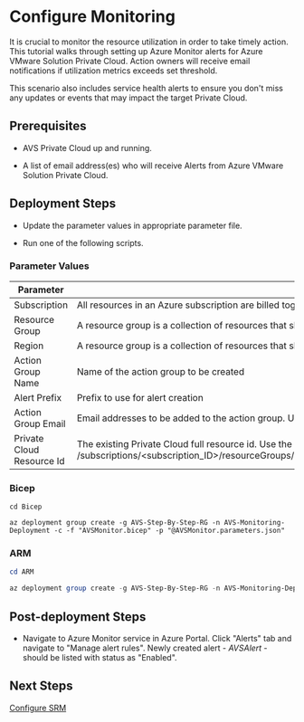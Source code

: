 # Configure Monitoring

It is crucial to monitor the resource utilization in order to take timely action. This tutorial walks through setting up Azure Monitor alerts for Azure VMware Solution Private Cloud. Action owners will receive email notifications if utilization metrics exceeds set threshold.

This scenario also includes service health alerts to ensure you don't miss any updates or events that may impact the target Private Cloud.

## Prerequisites

* AVS Private Cloud up and running.

* A list of email address(es) who will receive Alerts from Azure VMware Solution Private Cloud.

## Deployment Steps

* Update the parameter values in appropriate parameter file.
   
* Run one of the following scripts.

### Parameter Values

| Parameter | Description |
--- | --- |
| Subscription | All resources in an Azure subscription are billed together. |
| Resource Group | A resource group is a collection of resources that share the same lifecycle, permissions, and policies.|
| Region | A resource group is a collection of resources that share the same lifecycle, permissions, and policies. |
| Action Group Name | Name of the action group to be created |
| Alert Prefix | Prefix to use for alert creation |
| Action Group Email | Email addresses to be added to the action group. Use the format ["name1@domain.com","name2@domain.com"]. |
| Private Cloud Resource Id | The existing Private Cloud full resource id. Use the format /subscriptions/<subscription_ID>/resourceGroups/<ResourceGroup_Name>/providers/Microsoft.AVS/privateClouds/<AVS_PrivateCloud_Name>. |

### Bicep

```azurecli-interactive
cd Bicep

az deployment group create -g AVS-Step-By-Step-RG -n AVS-Monitoring-Deployment -c -f "AVSMonitor.bicep" -p "@AVSMonitor.parameters.json"
```

### ARM

```powershell
cd ARM

az deployment group create -g AVS-Step-By-Step-RG -n AVS-Monitoring-Deployment -c -f "AVSMonitor.deploy.json" -p "@AVSMonitor.parameters.json"
```

## Post-deployment Steps

* Navigate to Azure Monitor service in Azure Portal. Click "Alerts" tab and navigate to "Manage alert rules". Newly created alert - *AVSAlert* - should be listed with status as "Enabled".

## Next Steps

[Configure SRM](../../Addons/SRM/readme.md)
